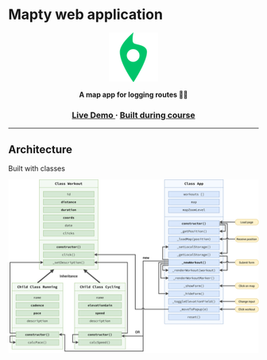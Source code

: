 # Mapty web application

<a href="https://mapty-olegas-sev.netlify.app/" target="_blank">
  <p align="center">
    <img src="./icon.png"/>
  </p>
</a>

<p align="center">
  <strong>A map app for logging routes 🏃‍♂️</strong>
</p>

<h3 align="center">
  <a href="https://mapty-olegas-sev.netlify.app/" target="_blank">
  Live Demo
  </a>
  <span> · </span>
  <a href="https://www.udemy.com/course/the-complete-javascript-course/" target="_blank">
  Built during course
  </a>
</h3>

---

## Architecture

Built with classes
<a href="Mapty-architecture-final.png" target="_blank">

  <p align="center">
    <img src="./Mapty-architecture-final.png"/>
  </p>
</a>
